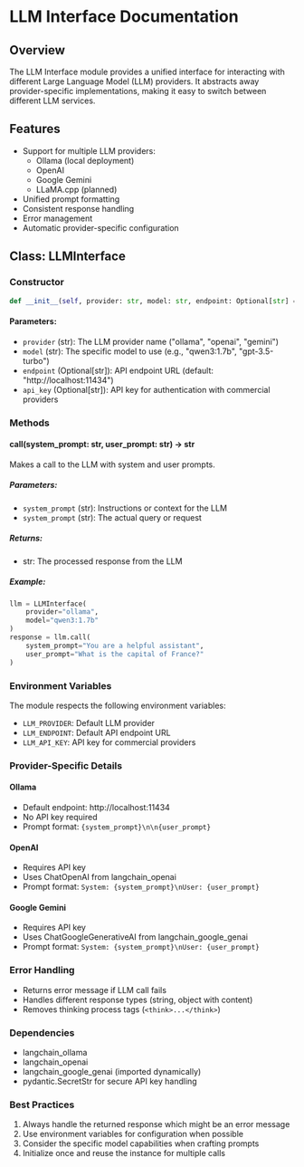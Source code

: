 # LLM Interface Documentation

## Overview
The LLM Interface module provides a unified interface for interacting with different Large Language Model (LLM) providers. It abstracts away provider-specific implementations, making it easy to switch between different LLM services.

## Features
- Support for multiple LLM providers:
  - Ollama (local deployment)
  - OpenAI
  - Google Gemini
  - LLaMA.cpp (planned)
- Unified prompt formatting
- Consistent response handling
- Error management
- Automatic provider-specific configuration

## Class: LLMInterface

### Constructor
```python
def __init__(self, provider: str, model: str, endpoint: Optional[str] = None, api_key: Optional[str] = None)
```

#### Parameters:
- `provider` (str): The LLM provider name ("ollama", "openai", "gemini")
- `model` (str): The specific model to use (e.g., "qwen3:1.7b", "gpt-3.5-turbo")
- `endpoint` (Optional[str]): API endpoint URL (default: "http://localhost:11434")
- `api_key` (Optional[str]): API key for authentication with commercial providers

### Methods

#### call(system_prompt: str, user_prompt: str) -> str
Makes a call to the LLM with system and user prompts.

##### Parameters:
- `system_prompt` (str): Instructions or context for the LLM
- `system_prompt` (str): The actual query or request

##### Returns:
- str: The processed response from the LLM

##### Example:
```python
llm = LLMInterface(
    provider="ollama",
    model="qwen3:1.7b"
)
response = llm.call(
    system_prompt="You are a helpful assistant",
    user_prompt="What is the capital of France?"
)
```

### Environment Variables
The module respects the following environment variables:
- `LLM_PROVIDER`: Default LLM provider
- `LLM_ENDPOINT`: Default API endpoint URL
- `LLM_API_KEY`: API key for commercial providers

### Provider-Specific Details

#### Ollama
- Default endpoint: http://localhost:11434
- No API key required
- Prompt format: `{system_prompt}\n\n{user_prompt}`

#### OpenAI
- Requires API key
- Uses ChatOpenAI from langchain_openai
- Prompt format: `System: {system_prompt}\nUser: {user_prompt}`

#### Google Gemini
- Requires API key
- Uses ChatGoogleGenerativeAI from langchain_google_genai
- Prompt format: `System: {system_prompt}\nUser: {user_prompt}`

### Error Handling
- Returns error message if LLM call fails
- Handles different response types (string, object with content)
- Removes thinking process tags (`<think>...</think>`)

### Dependencies
- langchain_ollama
- langchain_openai
- langchain_google_genai (imported dynamically)
- pydantic.SecretStr for secure API key handling

### Best Practices
1. Always handle the returned response which might be an error message
2. Use environment variables for configuration when possible
3. Consider the specific model capabilities when crafting prompts
4. Initialize once and reuse the instance for multiple calls
